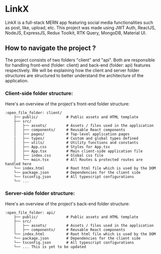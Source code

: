 # LinkX

LinkX is a full-stack MERN app featuring social media functionalities such as post, like, upload, etc. This project was made using JWT Auth, ReactJS, NodeJS, ExpressJS, Redux Toolkit, RTK Query, MongoDB, Material UI.

## How to navigate the project ?

The project consists of two folders "client" and "api". Both are responsible for handling front-end (folder: client) and back-end (folder: api) features respectively. We will be explaining how the client and server folder structures are structured to better understand the architecture of the application.

### Client-side folder structure:

Here's an overview of the project's front-end folder structure:

```
:open_file_folder: client/
    ├── public/             # Public assets and HTML template
    ├── src/
    │   ├── assets/         # Assets / files used in the application
    │   ├── components/     # Reusable React components
    │   ├── pages/          # Top-level application pages
    |   ├── types/          # Custom and global types defined
    │   ├── utils/          # Utility functions and constants
    │   ├── App.css         # Styles for App.tsx
    │   ├── App.tsx         # Main client-side application file
    │   ├── index.css       # Global css file
    │   └── main.tsx        # All Routes & protected routes are handled here
    └── index.html          # Root html file which is used by the DOM
    └── package.json        # Dependencies for the client side
    └── tsconfig.json       # All typescript configurations
    └── ...
```

### Server-side folder structure:

Here's an overview of the project's back-end folder structure:

```
:open_file_folder: api/
    ├── public/             # Public assets and HTML template
    ├── src/
    │   ├── assets/         # Assets / files used in the application
    │   ├── components/     # Reusable React components
    └── index.html          # Root html file which is used by the DOM
    └── package.json        # Dependencies for the client side
    └── tsconfig.json       # All typescript configurations
    └── ... This is yet to be updated
```
